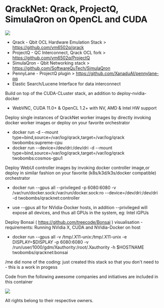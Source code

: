 # QrackNet: Qrack, ProjectQ, SimulaQron on OpenCL and CUDA

![](https://img.shields.io/docker/automated/jrottenberg/ffmpeg.svg)

- Qrack - Qbit OCL Hardware Emulation Stack > https://github.com/vm6502q/qrack
- ProjectQ - QC Interconnect, Qrack OCL fork > https://github.com/vm6502q/ProjectQ
- SimulaQron - Qbit Networking stack > https://github.com/SoftwareQuTech/SimulaQron
- PennyLane - ProjectQ plugin > https://github.com/XanaduAI/pennylane-pq
- Elastic Search/Lucene Interface for data interconnect

Build on top of the CUDA-CLuster stack, an addition to deploy-nvidia-docker
- WebVNC, CUDA 11.0+ & OpenCL 1.2+ with NV, AMD & Intel HW support

Deploy single instances of QrackNet worker images by directly invoking docker worker images or deploy on your favorite orchestrator
- docker run -d --mount type=bind,source=/var/log/qrack,target=/var/log/qrack twobombs:supreme-cpu
- docker run --device=/dev/dri:/dev/dri -d --mount type=bind,source=/var/log/qrack,target=/var/log/qrack twobombs:cosmos-gpu1

Deploy WebUI controller images by invoking docker controller image,or deploy in similar fashion on your favorite (k8s/k3d/k3s/docker compatible) orchestrator
- docker run --gpus all --privileged -p 6080:6080 -v /var/run/docker.sock:/var/run/docker.sock:ro --device=/dev/dri:/dev/dri -d twobombs/qracknet:controller
* use --gpus all for NVidia-Docker hosts, in addition --privileged will expose all devices, and thus all GPUs in the system, eg: Intel iGPUs

Deploy Bonsai ( https://github.com/treecode/Bonsai ) visualisation - requirements: Running NVidia X, CUDA and NVidia-Docker on host 
- docker run --gpus all -v /tmp/.X11-unix:/tmp/.X11-unix -e DISPLAY=$DISPLAY -p 6080:6080 -v /run/user/1000/gdm/Xauthority:/root/.Xauthority -h $HOSTNAME twobombs/qracknet:bonsai 

/me did none of the coding: just created this stack so that you don't need to - this is a work in progess

Code from the following awesome companies and initiatives are included in this container

![](https://user-images.githubusercontent.com/12692227/57654809-61c07f00-75d5-11e9-9005-38d60d8d4db4.png)

All rights belong to their respective owners.
